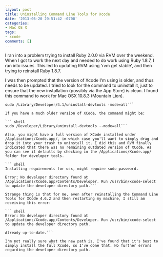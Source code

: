 ```yaml
---
layout: post
title: Uninstalling Command Line Tools for Xcode
date: '2013-05-20 20:51:42 -0700'
categories:
- Mac OS X
tags:
- xcode
comments: []
---
```

I ran into a problem trying to install Ruby 2.0.0 via RVM over the weekend. When I got to work the next day and needed to do work using Ruby 1.8.7, I ran into issues. This led to updating RVM using 'rvm get stable', and then trying to reinstall Ruby 1.8.7.

I was then prompted that the version of Xcode I'm using is older, and thus needs to be updated. I tried to look for the command to uninstall it, just to ensure that the new installation (possibly via the App Store) is clean. I found this command to work for Mac OSX 10.8.3 (Mountain Lion).

``` shell
sudo /Library/Developer/4.1/uninstall-devtools -mode=all```

If you have a much older version of XCode, the command might be:

``` shell
sudo /Developer/Library/uninstall-devtools --mode=all```

Also, you might have a full version of XCode installed under /Applications/Xcode.app/, in which case you'll want to simply drag and drop it into your trash to uninstall it. I did this and RVM finally indicated that there was no remaining outdated version of XCode. As you can see it defaults by checking in the /Applications/Xcode.app/ folder for developer tools.

``` shell
Installing requirements for osx, might require sudo password.

Error: No developer directory found at /Applications/Xcode.app/Contents/Developer. Run /usr/bin/xcode-select to update the developer directory path.```

Strange thing is that for me, even after reinstalling the Command Line Tools for XCode 4.6.2 and then restarting my machine, I still am receiving this error:

``` shell
Error: No developer directory found at /Applications/Xcode.app/Contents/Developer. Run /usr/bin/xcode-select to update the developer directory path.

Already up-to-date.```

I'm not really sure what the new path is. I've found that it's best to simply install the full Xcode, so I've done that. No further errors regarding the developer directory path.

 

 

 


